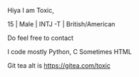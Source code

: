Hiya I am Toxic,

15 | Male | INTJ -T | British‍/American

Do feel free to contact

I code mostly Python, C Sometimes HTML

Git tea alt is https://gitea.com/toxic
